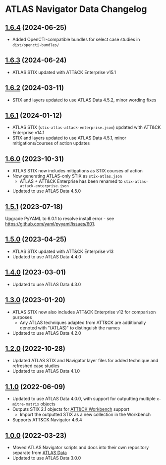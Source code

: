 # ATLAS Navigator Data Changelog

## [1.6.4]() (2024-06-25)

- Added OpenCTI-compatible bundles for select case studies in `dist/opencti-bundles/`

## [1.6.3]() (2024-06-24)

- ATLAS STIX updated with ATT&CK Enterprise v15.1

## [1.6.2]() (2024-03-11)

- STIX and layers updated to use ATLAS Data 4.5.2, minor wording fixes

## [1.6.1]() (2024-01-12)

- ATLAS STIX (`stix-atlas-attack-enterprise.json`) updated with ATT&CK Enterprise v14.1
- STIX and layers updated to use ATLAS Data 4.5.1, minor mitigations/courses of action updates

## [1.6.0]() (2023-10-31)

- ATLAS STIX now includes mitigations as STIX courses of action
- Now generating ATLAS-only STIX as `stix-atlas.json`
   + ATLAS + ATT&CK Enterprise has been renamed to `stix-atlas-attack-enterprise.json`
- Updated to use ATLAS Data 4.5.0

## [1.5.1]() (2023-07-18)

Upgrade PyYAML to 6.0.1 to resolve install error - see https://github.com/yaml/pyyaml/issues/601.

## [1.5.0]() (2023-04-25)

- ATLAS STIX updated with ATT&CK Enterprise v13
- Updated to use ATLAS Data 4.4.0

## [1.4.0]() (2023-03-01)

- Updated to use ATLAS Data 4.3.0

## [1.3.0]() (2023-01-20)

- ATLAS STIX now also includes ATT&CK Enterprise v12 for comparison purposes
  + Any ATLAS techniques adapted from ATT&CK are additionally denoted with "(ATLAS)" to distinguish the names
- Updated to use ATLAS Data 4.2.0

## [1.2.0]() (2022-10-28)

- Updated ATLAS STIX and Navigator layer files for added technique and refreshed case studies
- Updated to use ATLAS Data 4.1.0

## [1.1.0]() (2022-06-09)

- Updated to use ATLAS Data 4.0.0, with support for outputting multiple `x-mitre-matrix` objects
- Outputs STIX 2.1 objects for [ATT&CK Workbench](https://github.com/center-for-threat-informed-defense/attack-workbench-frontend) support
  + Import the outputted STIX as a new collection in the Workbench
- Supports ATT&CK Navigator 4.6.4

## [1.0.0]() (2022-03-23)

- Moved ATLAS Navigator scripts and docs into their own repository separate from [ATLAS Data](https://github.com/mitre-atlas/atlas-data)
- Updated to use ATLAS Data 3.0.0
